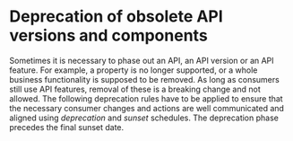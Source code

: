 # Deprecation of obsolete API versions and components

Sometimes it is necessary to phase out an API, an API version or an API feature.
For example, a property is no longer supported, or a whole business functionality is supposed to be removed.
As long as consumers still use API features, removal of these is a breaking change and not allowed.
The following deprecation rules have to be applied to ensure that the necessary consumer changes and actions are well communicated and aligned using _deprecation_ and _sunset_ schedules.
The deprecation phase precedes the final sunset date.
